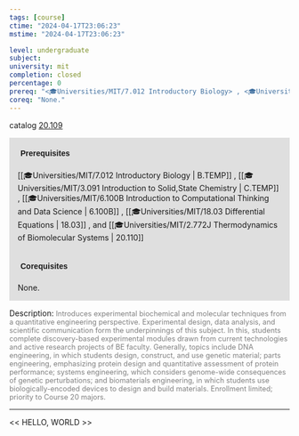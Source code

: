 ```yaml
---
tags: [course]
ctime: "2024-04-17T23:06:23"
mstime: "2024-04-17T23:06:23"

level: undergraduate
subject: 
university: mit
completion: closed
percentage: 0
prereq: "<🎓Universities/MIT/7.012 Introductory Biology> , <🎓Universities/MIT/3.091 Introduction to Solid,State Chemistry> , <🎓Universities/MIT/6.100B Introduction to Computational Thinking and Data Science> , <🎓Universities/MIT/18.03 Differential Equations> , and <🎓Universities/MIT/2.772J Thermodynamics of Biomolecular Systems>"
coreq: "None."
---
```


catalog [20.109](http://student.mit.edu/catalog/m20a.html#20.109)

<span style="display: block; padding: 15px; background-color: rgb(100, 100, 100, 0.2);"><font id="m_prereq2024_0" style="display: block; font-family: Arial, sans-serif; font-weight: bold; padding: 5px">Prerequisites</font><br><span id="prereq2024_0">[[🎓Universities/MIT/7.012 Introductory Biology | B.TEMP]] , [[🎓Universities/MIT/3.091 Introduction to Solid,State Chemistry | C.TEMP]] , [[🎓Universities/MIT/6.100B Introduction to Computational Thinking and Data Science | 6.100B]] , [[🎓Universities/MIT/18.03 Differential Equations | 18.03]] , and [[🎓Universities/MIT/2.772J Thermodynamics of Biomolecular Systems | 20.110]]</span></span>
<span style="display: block; padding: 15px; background-color: rgb(100, 100, 100, 0.2);"><font id="m_coreq2024_0" style="display: block; font-family: Arial, sans-serif; font-weight: bold; padding: 5px">Corequisites</font><br><span id="coreq2024_0">None.</span></span>

<font style="">Description:</font>
<font style="color: grey; font-size: 0.8rem;">Introduces experimental biochemical and molecular techniques from a quantitative engineering perspective. Experimental design, data analysis, and scientific communication form the underpinnings of this subject. In this, students complete discovery-based experimental modules drawn from current technologies and active research projects of BE faculty. Generally, topics include DNA engineering, in which students design, construct, and use genetic material; parts engineering, emphasizing protein design and quantitative assessment of protein performance; systems engineering, which considers genome-wide consequences of genetic perturbations; and biomaterials engineering, in which students use biologically-encoded devices to design and build materials. Enrollment limited; priority to Course 20 majors.</font>



---

<< HELLO, WORLD >>
